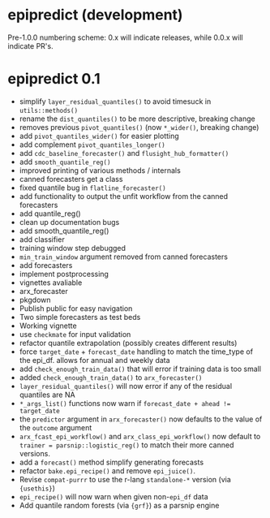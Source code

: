 # epipredict (development)

Pre-1.0.0 numbering scheme: 0.x will indicate releases, while 0.0.x will indicate PR's.

# epipredict 0.1

- simplify `layer_residual_quantiles()` to avoid timesuck in `utils::methods()`
- rename the `dist_quantiles()` to be more descriptive, breaking change
- removes previous `pivot_quantiles()` (now `*_wider()`, breaking change)
- add `pivot_quantiles_wider()` for easier plotting
- add complement `pivot_quantiles_longer()`
- add `cdc_baseline_forecaster()` and `flusight_hub_formatter()`
- add `smooth_quantile_reg()`
- improved printing of various methods / internals
- canned forecasters get a class
- fixed quantile bug in `flatline_forecaster()`
- add functionality to output the unfit workflow from the canned forecasters
- add quantile_reg()
- clean up documentation bugs
- add smooth_quantile_reg()
- add classifier
- training window step debugged
- `min_train_window` argument removed from canned forecasters
- add forecasters
- implement postprocessing
- vignettes avaliable
- arx_forecaster
- pkgdown
- Publish public for easy navigation
- Two simple forecasters as test beds
- Working vignette
- use `checkmate` for input validation
- refactor quantile extrapolation (possibly creates different results)
- force `target_date` + `forecast_date` handling to match the time_type of the
  epi_df. allows for annual and weekly data
- add `check_enough_train_data()` that will error if training data is too small
- added `check_enough_train_data()` to `arx_forecaster()`
- `layer_residual_quantiles()` will now error if any of the residual quantiles
  are NA
- `*_args_list()` functions now warn if `forecast_date + ahead != target_date`
- the `predictor` argument in `arx_forecaster()` now defaults to the value of
  the `outcome` argument
- `arx_fcast_epi_workflow()` and `arx_class_epi_workflow()` now default to
  `trainer = parsnip::logistic_reg()` to match their more canned versions.
- add a `forecast()` method simplify generating forecasts
- refactor `bake.epi_recipe()` and remove `epi_juice()`.
- Revise `compat-purrr` to use the r-lang `standalone-*` version (via
  `{usethis}`)
- `epi_recipe()` will now warn when given non-`epi_df` data
- Add quantile random forests (via `{grf}`) as a parsnip engine
